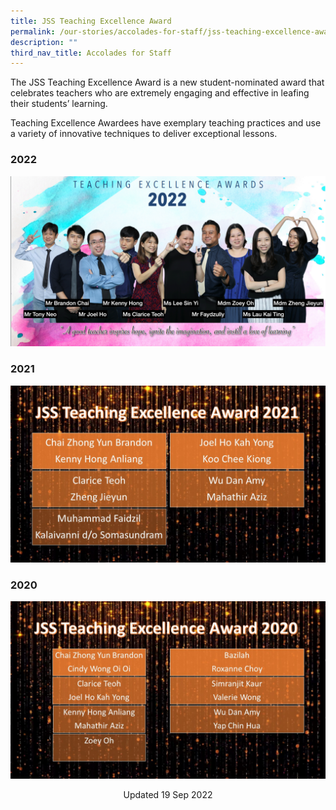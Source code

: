 ```yaml
---
title: JSS Teaching Excellence Award
permalink: /our-stories/accolades-for-staff/jss-teaching-excellence-award/
description: ""
third_nav_title: Accolades for Staff
---
```

The JSS Teaching Excellence Award is a new student-nominated award that celebrates teachers who are extremely engaging and effective in leafing their students’ learning.

Teaching Excellence Awardees have exemplary teaching practices and use a variety of innovative techniques to deliver exceptional lessons.

### 2022

![](/images/3%20teaching%20excellence.png)

### 2021

![](/images/Excellence%20Teaching%20Award%202021.jpg)

### 2020

![](/images/TEA%202020.jpg)


<center> Updated 19 Sep 2022 </center>